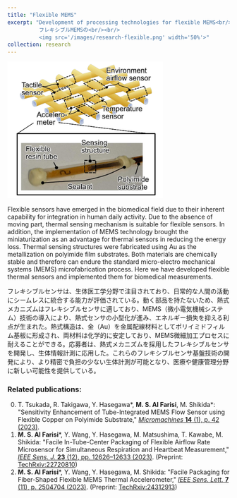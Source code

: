 ```yaml
---
title: "Flexible MEMS"
excerpt: "Development of processing technologies for flexible MEMS<br/>
          フレキシブルMEMSの<br/><br/>
          <img src='/images/research-flexible.png' width='50%'>"
collection: research
---
```


<img src='/images/research-flexible.png' width='70%'>

Flexible sensors have emerged in the biomedical field due to their inherent capability for integration in human daily activity. Due to the absence of moving part, thermal sensing mechanism is suitable for flexible sensors. In addition, the implementation of MEMS technology brought the miniaturization as an advantage for thermal sensors in reducing the energy loss. Thermal sensing structures were fabricated using Au as the metallization on polyimide film substrates. Both materials are chemically stable and therefore can endure the standard micro-electro mechanical systems (MEMS) microfabrication process. Here we have developed flexible thermal sensors and implemented them for biomedical measurements.

フレキシブルセンサは、生体医工学分野で注目されており、日常的な人間の活動にシームレスに統合する能力が評価されている。動く部品を持たないため、熱式メカニズムはフレキシブルセンサに適しており、MEMS（微小電気機械システム）技術の導入により、熱式センサの小型化が進み、エネルギー損失を抑える利点が生まれた。熱式構造は、金（Au）を金属配線材料としてポリイミドフィルム基板に形成され、両材料は化学的に安定しており、MEMS微細加工プロセスに耐えることができる。応募者は、熱式メカニズムを採用したフレキシブルセンサを開発し、生体情報計測に応用した。これらのフレキシブルセンサ基盤技術の開発により、より精密で負担の少ない生体計測が可能となり、医療や健康管理分野に新しい可能性を提供している。

### Related publications:

0. T. Tsukada, R. Takigawa, Y. Hasegawa\*, **M. S. Al Farisi**, M. Shikida\*: "Sensitivity Enhancement of Tube-Integrated MEMS Flow Sensor using Flexible Copper on Polyimide Substrate," [_Micromachines_ **14** (1), p. 42 (2023)](https://doi.org/10.3390/mi14010042).
0. **M. S. Al Farisi**\*, Y. Wang, Y. Hasegawa, M. Matsushima, T. Kawabe, M. Shikida: "Facile In-Tube-Center Packaging of Flexible Airflow Rate Microsensor for Simultaneous Respiration and Heartbeat Measurement," [_IEEE Sens. J._ **23** (12), pp. 12626–12633 (2023)](https://doi.org/10.1109/JSEN.2023.3272310). (Preprint: [TechRxiv:22720810](https://doi.org/10.36227/techrxiv.22720810))
0. **M. S. Al Farisi**\*, Y. Wang, Y. Hasegawa, M. Shikida: "Facile Packaging for Fiber-Shaped Flexible MEMS Thermal Accelerometer," [_IEEE Sens. Lett._ **7** (11), p. 2504704 (2023)](https://doi.org/10.1109/LSENS.2023.3326122). (Preprint: [TechRxiv:24312913](https://doi.org/10.36227/techrxiv.24312913))

